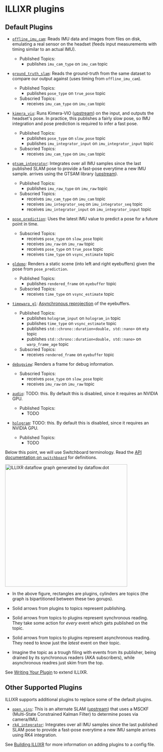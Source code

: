 # ILLIXR plugins

## Default Plugins

- [`offline_imu_cam`][5]: Reads IMU data and images from files on disk, emulating a real sensor on the
  headset (feeds input measurements with timing similar to an actual IMU).
	- Published Topics:
		- publishes `imu_cam_type` on `imu_cam` topic

- [`ground_truth_slam`][6]: Reads the ground-truth from the same dataset to compare our output against
  (uses timing from `offline_imu_cam`).
	- Published Topics:
		- publishes `pose_type` on `true_pose` topic
	- Subscried Topics:
		- receives `imu_cam_type` on `imu_cam` topic		

- [`kimera_vio`][13]: Runs Kimera-VIO ([upstream][1]) on the input, and outputs the headset's pose. In practice, this
  publishes a fairly slow pose, so IMU integration and pose prediction is required to infer a fast pose.
	- Published Topics:
		- publishes `pose_type` on `slow_pose` topic
		- publishes `imu_integrator_input` on `imu_integrator_input` topic
	- Subscried Topics:
		- receives `imu_cam_type` on `imu_cam` topic		

- [`gtsam_integrator`][15]: Integrates over all IMU samples since the last published SLAM pose to provide a fast-pose everytime a new IMU sample.
  arrives using the GTSAM library ([upstream][14]). 
	- Published Topics:
		- publishes `imu_raw_type` on `imu_raw` topic
	- Subscried Topics:
		- receives `imu_cam_type` on `imu_cam` topic
		- receives `imu_integrator_seq` on `imu_integrator_seq` topic
		- receives `imu_integrator_input` on `imu_integrator_input` topic
		
- [`pose_prediction`][18]: Uses the latest IMU value to predict a pose for a future point in time.
	- Subscried Topics:
		- receives `pose_type` on `slow_pose` topic
		- receives `imu_raw` on `imu_raw` topic
		- receives `pose_type` on `true_pose` topic
		- receives `time_type` on `vsync_estimate` topic

- [`gldemo`][8]: Renders a static scene (into left and right eyebuffers) given the pose from `pose_prediction`.
	- Published Topics:
		- publishes `rendered_frame` on `eyebuffer` topic
	- Subscried Topics:
		- receives `time_type` on `vsync_estimate` topic

- [`timewarp_gl`][9]: [Asynchronous reprojection][2] of the eyebuffers.
	- Published Topics:
		- publishes `hologram_input` on `hologram_in` topic
		- publishes `time_type` on `vsync_estimate` topic
		- publishes `std::chrono::duration<double, std::nano>` on `mtp` topic
		- publishes `std::chrono::duration<double, std::nano>` on `warp_frame_age` topic
	- Subscried Topics:
		- receives `rendered_frame` on `eyebuffer` topic

- [`debugview`][10]: Renders a frame for debug information.
	- Subscried Topics:
		- receives `pose_type` on `slow_pose` topic
		- receives `imu_raw` on `imu_raw` topic

- [`audio`][11]: TODO: this. By default this is disabled, since it requires an NVIDIA GPU.
	- Published Topics:
		- TODO

- [`hologram`][12]: TODO: this. By default this is disabled, since it requires an NVIDIA GPU.
	- Published Topics:
		- TODO

Below this point, we will use Switchboard terminology. Read the [API documentation on `switchboard`][3] for definitions.

<img src="../dataflow.dot.png" alt ="ILLIXR dataflow graph generated by dataflow.dot" style="width: 400px;"/>

- In the above figure, rectangles are plugins, cylinders are topics (the graph is bipartitioned
  between these two gorups).

- Solid arrows from plugins to topics represent publishing.

- Solid arrows from topics to plugins represent synchronous reading. They take some action for
  _every_ event which gets published on the topic.

- Solid arrows from topics to plugins represent asynchronous reading. They need to know just the
  _latest_ event on their topic.

- Imagine the topic as a trough filing with events from its publisher, being drained by its
  synchronous readers (AKA subscribers), while asynchronous readres just skim from the top.

See [Writing Your Plugin][4] to extend ILLIXR.

## Other Supported Plugins
ILLIXR supports additional plugins to replace some of the default plugins.

- [`open_vins`][7]: This is an alternate SLAM ([upstream][19]) that uses a MSCKF (Multi-State Constrained Kalman Filter) to determine poses via camera/IMU.
- [`rk4_integrator`][16]: Integrates over all IMU samples since the last published SLAM pose to provide a fast-pose everytime a new IMU sample arrives using RK4 integration.

See [Building ILLIXR][4] for more information on adding plugins to a config file.

[1]: https://github.com/MIT-SPARK/Kimera-VIO
[2]: https://en.wikipedia.org/wiki/Asynchronous_reprojection
[3]: https://illixr.github.io/ILLIXR/api/html/classILLIXR_1_1switchboard.html
[4]: writing_your_plugin.md
[5]: https://github.com/ILLIXR/ILLIXR/tree/master/offline_imu_cam
[6]: https://github.com/ILLIXR/ILLIXR/tree/master/ground_truth_slam
[7]: https://github.com/ILLIXR/open_vins/
[8]: https://github.com/ILLIXR/ILLIXR/tree/master/gldemo
[9]: https://github.com/ILLIXR/ILLIXR/tree/master/timewarp_gl
[10]: https://github.com/ILLIXR/ILLIXR/tree/master/debugview
[11]: https://github.com/ILLIXR/audio_pipeline/tree/illixr-integration
[12]: https://github.com/ILLIXR/HOTlab/tree/illixr-integration
[13]: https://github.com/ILLIXR/Kimera-VIO
[14]: https://gtsam.org/
[15]: https://github.com/ILLIXR/ILLIXR/tree/master/gtsam_integrator
[16]: https://github.com/ILLIXR/ILLIXR/tree/master/rk4_integrator
[17]: building_illixr.md
[18]: https://github.com/ILLIXR/ILLIXR/tree/master/pose_prediction
[19]: https://docs.openvins.com/
